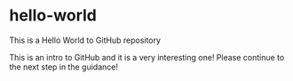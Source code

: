 # hello-world
This is a Hello World to GitHub repository

This is an intro to GitHub and it is a very interesting one! Please continue to the next step in the guidance!

